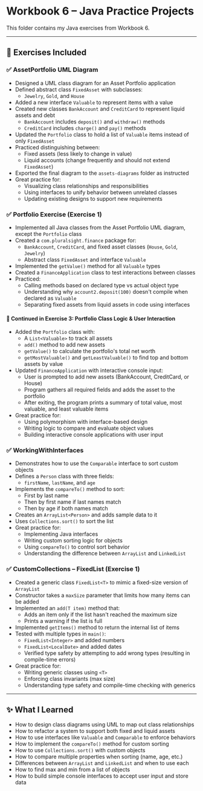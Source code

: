 # Workbook 6 – Java Practice Projects

This folder contains my Java exercises from Workbook 6.

---

## 📘 Exercises Included

### ✅ AssetPortfolio UML Diagram
- Designed a UML class diagram for an Asset Portfolio application
- Defined abstract class `FixedAsset` with subclasses:
  - `Jewelry`, `Gold`, and `House`
- Added a new interface `Valuable` to represent items with a value
- Created new classes `BankAccount` and `CreditCard` to represent liquid assets and debt
  - `BankAccount` includes `deposit()` and `withdraw()` methods
  - `CreditCard` includes `charge()` and `pay()` methods
- Updated the `Portfolio` class to hold a list of `Valuable` items instead of only `FixedAsset`
- Practiced distinguishing between:
  - Fixed assets (less likely to change in value)
  - Liquid accounts (change frequently and should not extend `FixedAsset`)
- Exported the final diagram to the `assets-diagrams` folder as instructed
- Great practice for:
  - Visualizing class relationships and responsibilities
  - Using interfaces to unify behavior between unrelated classes
  - Updating existing designs to support new requirements

### ✅ Portfolio Exercise (Exercise 1)
- Implemented all Java classes from the Asset Portfolio UML diagram, except the `Portfolio` class
- Created a `com.pluralsight.finance` package for:
  - `BankAccount`, `CreditCard`, and fixed asset classes (`House`, `Gold`, `Jewelry`)
  - Abstract class `FixedAsset` and interface `Valuable`
- Implemented the `getValue()` method for all `Valuable` types
- Created a `FinanceApplication` class to test interactions between classes
- Practiced:
  - Calling methods based on declared type vs actual object type
  - Understanding why `account2.deposit(100)` doesn't compile when declared as `Valuable`
  - Separating fixed assets from liquid assets in code using interfaces

#### 🔁 Continued in Exercise 3: Portfolio Class Logic & User Interaction
- Added the `Portfolio` class with:
  - A `List<Valuable>` to track all assets
  - `add()` method to add new assets
  - `getValue()` to calculate the portfolio's total net worth
  - `getMostValuable()` and `getLeastValuable()` to find top and bottom assets by value
- Updated `FinanceApplication` with interactive console input:
  - User is prompted to add new assets (BankAccount, CreditCard, or House)
  - Program gathers all required fields and adds the asset to the portfolio
  - After exiting, the program prints a summary of total value, most valuable, and least valuable items
- Great practice for:
  - Using polymorphism with interface-based design
  - Writing logic to compare and evaluate object values
  - Building interactive console applications with user input

### ✅ WorkingWithInterfaces
- Demonstrates how to use the `Comparable` interface to sort custom objects
- Defines a `Person` class with three fields:
  - `firstName`, `lastName`, and `age`
- Implements the `compareTo()` method to sort:
  - First by last name
  - Then by first name if last names match
  - Then by age if both names match
- Creates an `ArrayList<Person>` and adds sample data to it
- Uses `Collections.sort()` to sort the list
- Great practice for:
  - Implementing Java interfaces
  - Writing custom sorting logic for objects
  - Using `compareTo()` to control sort behavior
  - Understanding the difference between `ArrayList` and `LinkedList`

### ✅ CustomCollections – FixedList<T> (Exercise 1)
- Created a generic class `FixedList<T>` to mimic a fixed-size version of `ArrayList`
- Constructor takes a `maxSize` parameter that limits how many items can be added
- Implemented an `add(T item)` method that:
  - Adds an item only if the list hasn't reached the maximum size
  - Prints a warning if the list is full
- Implemented `getItems()` method to return the internal list of items
- Tested with multiple types in `main()`:
  - `FixedList<Integer>` and added numbers
  - `FixedList<LocalDate>` and added dates
  - Verified type safety by attempting to add wrong types (resulting in compile-time errors)
- Great practice for:
  - Writing generic classes using `<T>`
  - Enforcing class invariants (max size)
  - Understanding type safety and compile-time checking with generics

---

## ✨ What I Learned
- How to design class diagrams using UML to map out class relationships  
- How to refactor a system to support both fixed and liquid assets  
- How to use interfaces like `Valuable` and `Comparable` to enforce behaviors  
- How to implement the `compareTo()` method for custom sorting  
- How to use `Collections.sort()` with custom objects  
- How to compare multiple properties when sorting (name, age, etc.)  
- Differences between `ArrayList` and `LinkedList` and when to use each  
- How to find max and min from a list of objects  
- How to build simple console interfaces to accept user input and store data




